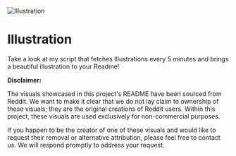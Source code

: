 ![Illustration](https://i.redd.it/hgtwijhlq6tb1.jpg?width=100&height=100)

# Illustration
Take a look at my script that fetches Illustrations every 5 minutes and brings a beautiful illustration to your Readme!

**Disclaimer:**

The visuals showcased in this project's README have been sourced from Reddit. We want to make it clear that we do not lay claim to ownership of these visuals; they are the original creations of Reddit users. Within this project, these visuals are used exclusively for non-commercial purposes.

If you happen to be the creator of one of these visuals and would like to request their removal or alternative attribution, please feel free to contact us. We will respond promptly to address your request.
